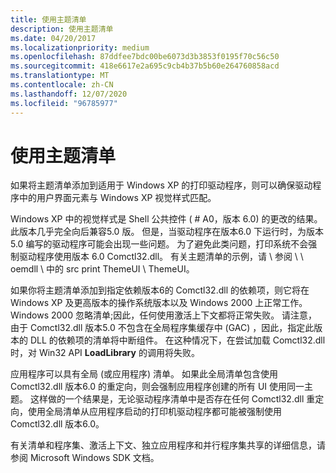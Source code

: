 ```yaml
---
title: 使用主题清单
description: 使用主题清单
ms.date: 04/20/2017
ms.localizationpriority: medium
ms.openlocfilehash: 87ddfee7bdc00be6073d3b3853f0195f70c56c50
ms.sourcegitcommit: 418e6617e2a695c9cb4b37b5b60e264760858acd
ms.translationtype: MT
ms.contentlocale: zh-CN
ms.lasthandoff: 12/07/2020
ms.locfileid: "96785977"
---
```

# <a name="using-theme-manifests"></a>使用主题清单


如果将主题清单添加到适用于 Windows XP 的打印驱动程序，则可以确保驱动程序中的用户界面元素与 Windows XP 视觉样式匹配。

Windows XP 中的视觉样式是 Shell 公共控件 ( # A0，版本 6.0) 的更改的结果。 此版本几乎完全向后兼容5.0 版。 但是，当驱动程序在版本6.0 下运行时，为版本5.0 编写的驱动程序可能会出现一些问题。 为了避免此类问题，打印系统不会强制驱动程序使用版本 6.0 Comctl32.dll。 有关主题清单的示例，请 \\ 参阅 \\ \\ oemdll \\ 中的 src print ThemeUI \\ ThemeUI。

如果你将主题清单添加到指定依赖版本6的 Comctl32.dll 的依赖项，则它将在 Windows XP 及更高版本的操作系统版本以及 Windows 2000 上正常工作。 Windows 2000 忽略清单;因此，任何使用激活上下文都将正常失败。 请注意，由于 Comctl32.dll 版本5.0 不包含在全局程序集缓存中 (GAC) ，因此，指定此版本的 DLL 的依赖项的清单将中断组件。 在这种情况下，在尝试加载 Comctl32.dll 时，对 Win32 API **LoadLibrary** 的调用将失败。

应用程序可以具有全局 (或应用程序) 清单。 如果此全局清单包含使用 Comctl32.dll 版本6.0 的重定向，则会强制应用程序创建的所有 UI 使用同一主题。 这样做的一个结果是，无论驱动程序清单中是否存在任何 Comctl32.dll 重定向，使用全局清单从应用程序启动的打印机驱动程序都可能被强制使用 Comctl32.dll 版本6.0。

有关清单和程序集、激活上下文、独立应用程序和并行程序集共享的详细信息，请参阅 Microsoft Windows SDK 文档。

 

 




